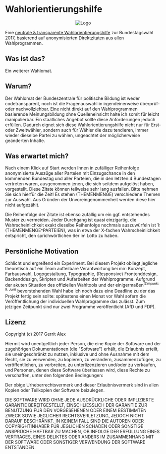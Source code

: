 # Wahlorientierungshilfe

<p align="center"><img src="https://github.com/ljosberinn/Wahlorientierungshilfe/blob/master/img/logo.png" alt="Logo" /></p>

Eine [ neutrale & transparente Wahlorientierungshilfe](https://wahl2017.gerritalex.de) zur Bundestagswahl 2017, basierend auf anonymisierten Direktzitaten aus allen Wahlprogrammen.

## Was ist das?

Ein weiterer Wahlomat.

## Warum?

Der Wahlomat der Bundeszentrale für politische Bildung ist weder codetransparent, noch ist die Fragenauswahl in irgendeinerweise überprüf- oder nachvollziehbar. Eine nicht direkt auf den Wahlprogrammen basierende Meinungsbildung ohne Quelleneinsicht halte ich somit für leicht manipulierbar.
Ein staatliches Angebot sollte diese Anforderungen jedoch erfüllen. Dadurch eignet sich diese Wahlorientierungshilfe nicht nur für Erst- oder Zweitwähler, sondern auch für Wähler die dazu tendieren, immer wieder dieselbe Partei zu wählen, ungeachtet der möglicherweise geänderten Inhalte.

## Was erwartet mich?

Nach einem Klick auf Start werden Ihnen in zufälliger Reihenfolge anonymisierte Auszüge aller Parteien mit Einzugschance in den kommenden Bundestag und aller Parteien, die in den letzten 4 Bundestagen vertreten waren, ausgenommen jenen, die sich seitdem aufgelöst haben, vorgestellt.
Diese Zitate können teilweise sehr lang ausfallen. Bitte nehmen Sie sich hierfür die Zeit!
Es stehen (THEMENMENGE) verschiedene Themen zur Auswahl. Aus Gründen der Unvoreingenommenheit werden diese hier nicht aufgezählt.

Die Reihenfolge der Zitate ist ebenso zufällig um ein ggf. entstehendes Muster zu vermeiden. Jeder Durchgang ist quasi einzigartig, die Wahrscheinlichkeit exakt dieselbe Reihenfolge nochmals auszuwürfeln ist 1: (THEMENMENGE^PARTEIEN), was in etwa der X-fachen Wahrscheinlichkeit entspricht, den sprichwörtlichen 6er im Lotto zu haben.

## Persönliche Motivation

Schlicht und ergreifend ein Experiment. Bei diesem Projekt obliegt jegliche theoretisch auf ein Team aufteilbare Verantwortung bei mir: Konzept, Farbauswahl, Logogestaltung, Typographie, (Responsive) Frontenddesign, Backenddesign, Skripten und Aufarbeiten der Wahlprogramme. Aufgrund der akuten Situation des offiziellen Wahltools und der einigermaßen<sup style="font-size: 10px;">(Zeitpunkt 9. Juni)</sup> bevorstehenden Wahl habe ich noch dazu eine Deadline zu der das Projekt fertig sein sollte: spätestens einen Monat vor Wahl sofern die Veröffentlichung der individuellen Wahlprogramme das zulässt. Zum jetzigen Zeitpunkt sind nur zwei Programme veröffentlicht (AfD und FDP).

## Lizenz

Copyright (c) 2017 Gerrit Alex

Hiermit wird unentgeltlich jeder Person, die eine Kopie der Software und der zugehörigen Dokumentationen (die "Software") erhält, die Erlaubnis erteilt, sie uneingeschränkt zu nutzen, inklusive und ohne Ausnahme mit dem Recht, sie zu verwenden, zu kopieren, zu verändern, zusammenzufügen, zu veröffentlichen, zu verbreiten, zu unterlizenzieren und/oder zu verkaufen, und Personen, denen diese Software überlassen wird, diese Rechte zu verschaffen, unter den folgenden Bedingungen:

Der obige Urheberrechtsvermerk und dieser Erlaubnisvermerk sind in allen Kopien oder Teilkopien der Software beizulegen.

DIE SOFTWARE WIRD OHNE JEDE AUSDRÜCKLICHE ODER IMPLIZIERTE GARANTIE BEREITGESTELLT, EINSCHLIESSLICH DER GARANTIE ZUR BENUTZUNG FÜR DEN VORGESEHENEN ODER EINEM BESTIMMTEN ZWECK SOWIE JEGLICHER RECHTSVERLETZUNG, JEDOCH NICHT DARAUF BESCHRÄNKT. IN KEINEM FALL SIND DIE AUTOREN ODER COPYRIGHTINHABER FÜR JEGLICHEN SCHADEN ODER SONSTIGE ANSPRÜCHE HAFTBAR ZU MACHEN, OB INFOLGE DER ERFÜLLUNG EINES VERTRAGES, EINES DELIKTES ODER ANDERS IM ZUSAMMENHANG MIT DER SOFTWARE ODER SONSTIGER VERWENDUNG DER SOFTWARE ENTSTANDEN.
